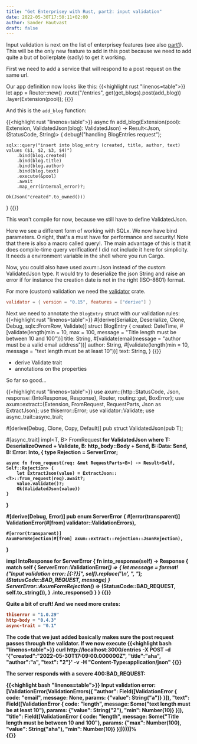 ```yaml
---
title: "Get Enterprisey with Rust, part2: input validation"
date: 2022-05-30T17:50:11+02:00
author: Sander Hautvast
draft: false
---
```

Input validation is next on the list of enterprisey features (see also [part1](/enterprisey)). This will be the only new feature to add in this post because we need to add quite a but of boilerplate (sadly) to get it working.

First we need to add a service that will respond to a post request on the same url. 

Our app definition now looks like this:
{{<highlight rust "linenos=table">}}
let app = Router::new()
        .route("/entries", get(get_blogs).post(add_blog))
        .layer(Extension(pool));
{{</highlight>}}

And this is the ```add_blog``` function:

{{<highlight rust "linenos=table">}}
async fn add_blog(Extension(pool): Extension<PgPool>, ValidatedJson(blog): ValidatedJson<BlogEntry>) -> Result<Json<String>, (StatusCode, String)> {
    debug!("handling BlogEntries request");

    sqlx::query("insert into blog_entry (created, title, author, text) values ($1, $2, $3, $4)")
        .bind(blog.created)
        .bind(blog.title)
        .bind(blog.author)
        .bind(blog.text)
        .execute(&pool)
        .await
        .map_err(internal_error)?;

    Ok(Json("created".to_owned()))
}
{{</highlight>}}

This won't compile for now, because we still have to define ValidatedJson.

Here we see a different form of working with SQLx. We now have bind parameters. O right, that's a must have for performance and security! Note that there is also a macro called query!. The main advantage of this is that it does compile-time query verification! I did not include it here for simplicity. It needs a environment variable in the shell where you run Cargo.

Now, you could also have used axum::Json instead of the custom ValidatedJson type. It would try to deserialize the json String and raise an error if for instance the creation date is not in the right (ISO-8601) format. 

For more (custom) validation we need the [validator](https://crates.io/crates/validator) crate.
```Cargo.toml
validator = { version = "0.15", features = ["derive"] }
```

Next we need to annotate the ```BlogEntry``` struct with our validation rules:
{{<highlight rust "linenos=table">}}
#[derive(Serialize, Deserialize, Clone, Debug, sqlx::FromRow, Validate)]
struct BlogEntry {
    created: DateTime<Utc>,
    #[validate(length(min = 10, max = 100, message = "Title length must be between 10 and 100"))]
    title: String,
    #[validate(email(message = "author must be a valid email address"))]
    author: String,
    #[validate(length(min = 10, message = "text length must be at least 10"))]
    text: String,
}
{{</highlight>}}

* derive Validate trait
* annotations on the properties

So far so good...

{{<highlight rust "linenos=table">}}
use axum::{http::StatusCode, Json, response::{IntoResponse, Response}, Router, routing::get, BoxError};
use axum::extract::{Extension, FromRequest, RequestParts, Json as ExtractJson};
use thiserror::Error;
use validator::Validate;
use async_trait::async_trait;

#[derive(Debug, Clone, Copy, Default)]
pub struct ValidatedJson<T>(pub T);

#[async_trait]
impl<T, B> FromRequest<B> for ValidatedJson<T>
    where
        T: DeserializeOwned + Validate,
        B: http_body::Body + Send,
        B::Data: Send,
        B::Error: Into<BoxError>,
{
    type Rejection = ServerError;

    async fn from_request(req: &mut RequestParts<B>) -> Result<Self, Self::Rejection> {
        let ExtractJson(value) = ExtractJson::<T>::from_request(req).await?;
        value.validate()?;
        Ok(ValidatedJson(value))
    }
}

#[derive(Debug, Error)]
pub enum ServerError {
    #[error(transparent)]
    ValidationError(#[from] validator::ValidationErrors),

    #[error(transparent)]
    AxumFormRejection(#[from] axum::extract::rejection::JsonRejection),
}

impl IntoResponse for ServerError {
    fn into_response(self) -> Response {
        match self {
            ServerError::ValidationError(_) => {
                let message = format!("Input validation error: [{:?}]", self).replace('\n', ", ");
                (StatusCode::BAD_REQUEST, message)
            }
            ServerError::AxumFormRejection(_) => (StatusCode::BAD_REQUEST, self.to_string()),
        }
            .into_response()
    }
}
{{</highlight>}}

Quite a bit of cruft! And we need more crates:
```Cargo.toml
thiserror = "1.0.29"
http-body = "0.4.3"
async-trait = "0.1"
```

The code that we just added basically makes sure the post request passes through the validator. If we now execute
{{<highlight bash "linenos=table">}}
curl http://localhost:3000/entries -X POST -d '{"created":"2022-05-30T17:09:00.000000Z", "title":"aha", "author":"a", "text": "2"}' -v -H "Content-Type:application/json"
{{</highlight>}}

The server responds with a severe 400:BAD_REQUEST:

{{<highlight bash "linenos=table">}}
Input validation error: [ValidationError(ValidationErrors({
    "author": Field([ValidationError { code: "email", message: None, params: {"value": String("a")} }]), 
    "text": Field([ValidationError { code: "length", message: Some("text length must be at least 10"), params: {"value": String("2"),   "min": Number(10)} }]), 
    "title": Field([ValidationError { code: "length", message: Some("Title length must be between 10 and 100"), params: {"max": Number(100), "value": String("aha"), "min": Number(10)} }])}))]%       
{{</highlight>}}